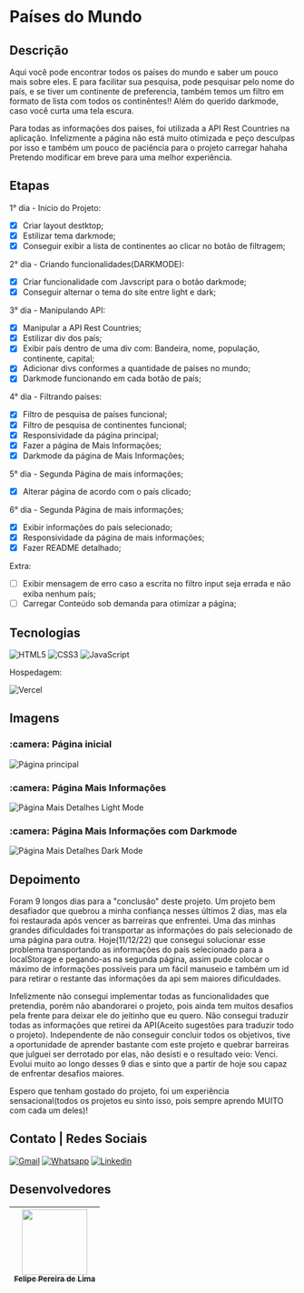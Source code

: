 # Países do Mundo

## Descrição

Aqui você pode encontrar todos os países do mundo e saber um pouco mais sobre eles. E para facilitar sua pesquisa, pode pesquisar pelo nome do país, e se tiver um continente de preferencia, também temos um filtro em formato de lista com todos os continêntes!! Além do querido darkmode, caso você curta uma tela escura. 

Para todas as informações dos países, foi utilizada a API Rest Countries na aplicação. Infelizmente a página não está muito otimizada e peço desculpas por isso e também um pouco de paciência para o projeto carregar hahaha Pretendo modificar em breve para uma melhor experiência.

## Etapas

1° dia - Inicio do Projeto:
   - [x] Criar layout destktop;
   - [x] Estilizar tema darkmode;
   - [x] Conseguir exibir a lista de continentes ao clicar no botão de filtragem;

2° dia - Criando funcionalidades(DARKMODE):
   - [x] Criar funcionalidade com Javscript para o botão darkmode;
   - [x] Conseguir alternar o tema do site entre light e dark;

3° dia - Manipulando API:
   - [x] Manipular a API Rest Countries;
   - [x] Estilizar div dos país;
   - [x] Exibir país dentro de uma div com: Bandeira, nome, população, continente, capital;
   - [x] Adicionar divs conformes a quantidade de países no mundo;
   - [x] Darkmode funcionando em cada botão de país;
    
4° dia - Filtrando países:
   - [x] Filtro de pesquisa de países funcional;
   - [x] Filtro de pesquisa de continentes funcional;
   - [x] Responsividade da página principal;
   - [x] Fazer a página de Mais Informações; 
   - [x] Darkmode da página de Mais Informações; 

5° dia - Segunda Página de mais informações;
   - [x] Alterar página de acordo com o país clicado;

6° dia - Segunda Página de mais informações;
   - [x] Exibir informações do país selecionado;
   - [x] Responsividade da página de mais informações;
   - [x] Fazer README detalhado;

Extra: 
   - [ ] Exibir mensagem de erro caso a escrita no filtro input seja errada e não exiba nenhum país;
   - [ ] Carregar Conteúdo sob demanda para otimizar a página;

## Tecnologias

 ![HTML5](https://img.shields.io/badge/html5-%23E34F26.svg?style=for-the-badge&logo=html5&logoColor=white) ![CSS3](https://img.shields.io/badge/css3-%231572B6.svg?style=for-the-badge&logo=css3&logoColor=white) ![JavaScript](https://img.shields.io/badge/JavaScript-F7DF1E?style=for-the-badge&logo=javascript&logoColor=black) 

 Hospedagem:

 ![Vercel](https://img.shields.io/badge/vercel-%23000000.svg?style=for-the-badge&logo=vercel&logoColor=white)

## Imagens

<h3> :camera: Página inicial</h3>

![Página principal](https://user-images.githubusercontent.com/102830741/206950122-9d103018-f61d-4077-8c1b-68c7fd87a6db.png)

<h3> :camera: Página Mais Informações</h3>

![Página Mais Detalhes Light Mode](https://user-images.githubusercontent.com/102830741/206950236-38a1a1b5-cf9f-4c34-b5af-a1c138719fc0.png)

<h3> :camera: Página Mais Informações com Darkmode</h3>

![Página Mais Detalhes Dark Mode](https://user-images.githubusercontent.com/102830741/206950289-1c915297-70fd-482e-a5f4-de3faedef0c7.png)

## Depoimento

Foram 9 longos dias para a "conclusão" deste projeto. Um projeto bem desafiador que quebrou a minha confiança nesses últimos 2 dias, mas ela foi restaurada após vencer as barreiras que enfrentei. Uma das minhas grandes dificuldades foi transportar as informações do país selecionado de uma página para outra. Hoje(11/12/22) que consegui solucionar esse problema transportando as informações do país selecionado para a localStorage e pegando-as na segunda página, assim pude colocar o máximo de informações possíveis para um fácil manuseio e também um id para retirar o restante das informações da api sem maiores dificuldades. 

Infelizmente não consegui implementar todas as funcionalidades que pretendia, porém não abandorarei o projeto, pois ainda tem muitos desafios pela frente para deixar ele do jeitinho que eu quero. Não consegui traduzir todas as informações que retirei da API(Aceito sugestões para traduzir todo o projeto). Independente de não conseguir concluir todos os objetivos, tive a oportunidade de aprender bastante com este projeto e quebrar barreiras que julguei ser derrotado por elas, não desisti e o resultado veio: Venci. Evolui muito ao longo desses 9 dias e sinto que a partir de hoje sou capaz de enfrentar desafios maiores.

Espero que tenham gostado do projeto, foi um experiência sensacional(todos os projetos eu sinto isso, pois sempre aprendo MUITO com cada um deles)!


## Contato | Redes Sociais

<a href="mailto:felipe.lima0160@gmail.com">![Gmail](https://img.shields.io/badge/Gmail-D14836?style=for-the-badge&logo=gmail&logoColor=white)</a>  <a href="https://wa.me/5521979926096">![Whatsapp](https://img.shields.io/badge/WhatsApp-25D366?style=for-the-badge&logo=whatsapp&logoColor=white)</a>  <a href="https://www.linkedin.com/in/felipe-lima01/">![Linkedin](https://img.shields.io/badge/LinkedIn-0077B5?style=for-the-badge&logo=linkedin&logoColor=white)</a> 

## Desenvolvedores

 | [<img src="https://avatars.githubusercontent.com/u/102830741?s=400&u=eb0ed821d5deeaaac9a910f737ce38ddfda2f3a9&v=4" width=115><br><sub>Felipe Pereira de Lima</sub>](https://github.com/LipePLima) 
 | :---: |
